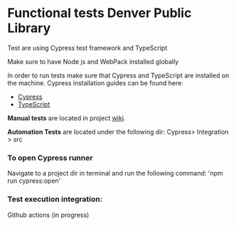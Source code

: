 # Functional tests Denver Public Library

Test are using Cypress test framework and TypeScript

Make sure to have Node js and WebPack installed globally

In order to run tests make sure that Cypress and TypeScript are installed on the machine.
Cypress installation guides can be found here:
* [Cypress](https://docs.cypress.io/guides/getting-started/installing-cypress)
* [TypeScript](https://docs.cypress.io/guides/tooling/typescript-support#Install-TypeScript)

**Manual tests** are located in project [wiki](https://github.com/shiftma/DenverPublicLibraryCypressTest/wiki/Test-plan-for-Quick-search-functionality).

**Automation Tests** are located under the following dir: Cypress> Integration > src 

### To open Cypress runner
Navigate to a project dir in terminal and run the following command: 'npm run cypress:open'

### Test execution integration: 
Github actions (in progress)
